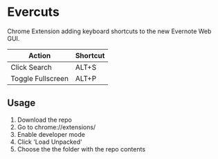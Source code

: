 # Evercuts
Chrome Extension adding keyboard shortcuts to the new Evernote Web GUI.

| Action       |   Shortcut  |
|----------    |-------------|
| Click Search |  ALT+S      |
| Toggle Fullscreen |  ALT+P |


## Usage

1. Download the repo
2. Go to chrome://extensions/
3. Enable developer mode
4. Click 'Load Unpacked'
5. Choose the the folder with the repo contents

